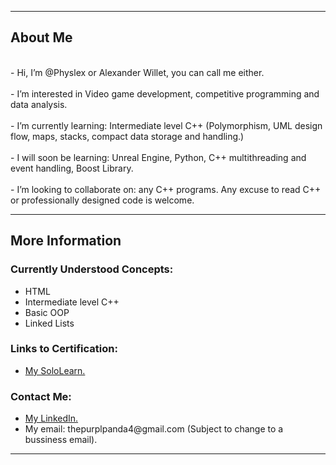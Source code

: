 <!DOCTYPE html>
<html>
  <head>
  </head>
<body>
<div>
  <p>
    <hr/>
    <h2><span>About Me<span/></h2>
    <br />
       - Hi, I’m @Physlex or Alexander Willet, you can call me either. 
    <br />
    <br />
      - I’m interested in Video game development, competitive programming and data analysis.
    <br />
    <br />
       - I’m currently learning: Intermediate level C++ (Polymorphism, UML design flow, maps, stacks, compact data storage and handling.)<br />
    <br />
       - I will soon be learning: Unreal Engine, Python, C++ multithreading and event handling, Boost Library.
    <br />
    <br />
       - I’m looking to collaborate on: any C++ programs. Any excuse to read C++ or professionally designed code is welcome. 
    <br />
    <hr/>
  </p>
</div>
<div>
  <h2>More Information</h2>
  <p>
    <div>
    <h3>Currently Understood Concepts: </h3>
    <ul>
      <li>
        HTML
      </li>
      <li>
        Intermediate level C++
      </li>
      <li> 
        Basic OOP
      </li>
      <li> 
        Linked Lists
      </li>
    </ul>
</p>
</div>
    <h3>Links to Certification: </h3>
    <ul>
      <li>
        <a href="https://www.sololearn.com/profile/21483906" target="_blank"> My SoloLearn.</a>
      </li>
    </ul>
  </div>
 <div>
    <h3>Contact Me: </h3>
    <ul>
      <li>
        <a href="https://www.linkedin.com/in/alexander-williams-letondre-36a59020b/" target="_blank"> My LinkedIn.</a>
      </li>
      <li>
      My email: thepurplpanda4@gmail.com (Subject to change to a bussiness email).
      </li>
    </ul>
</p>
<hr/>  
</div>
</body>
</html>

<!--TODO: Update with HTML5 and add some images-->
